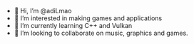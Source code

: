 - 👋 Hi, I’m @adiLmao
- 👀 I’m interested in making games and applications
- 🌱 I’m currently learning C++ and Vulkan
- 💞️ I’m looking to collaborate on music, graphics and games.

<!---
adiLmao/adiLmao is a ✨ special ✨ repository because its `README.md` (this file) appears on your GitHub profile.
You can click the Preview link to take a look at your changes.
--->
